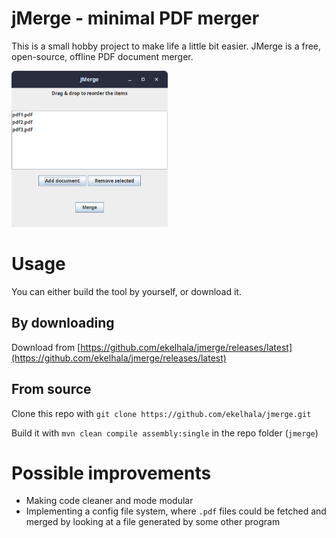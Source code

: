 
# jMerge - minimal PDF merger

This is a small hobby project to make life a little bit easier. JMerge is a free, open-source, offline PDF document merger.

<img src="./img/screenshot.png" width="250">

# Usage

You can either build the tool by yourself, or download it.

## By downloading

Download from [https://github.com/ekelhala/jmerge/releases/latest](https://github.com/ekelhala/jmerge/releases/latest)

## From source

Clone this repo with `git clone https://github.com/ekelhala/jmerge.git`

Build it with `mvn clean compile assembly:single` in the repo folder (`jmerge`)

# Possible improvements

- Making code cleaner and mode modular
- Implementing a config file system, where `.pdf` files could be fetched and merged by looking at a file generated by some other program
